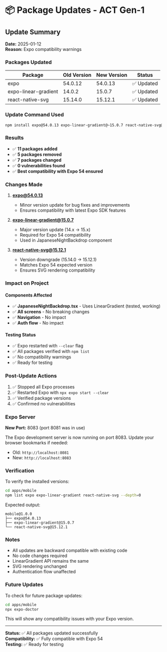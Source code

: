 # 📦 Package Updates - ACT Gen-1

## Update Summary

**Date:** 2025-01-12  
**Reason:** Expo compatibility warnings

### Packages Updated

| Package | Old Version | New Version | Status |
|---------|-------------|-------------|--------|
| expo | 54.0.12 | 54.0.13 | ✅ Updated |
| expo-linear-gradient | 14.0.2 | 15.0.7 | ✅ Updated |
| react-native-svg | 15.14.0 | 15.12.1 | ✅ Updated |

### Update Command Used

```bash
npm install expo@54.0.13 expo-linear-gradient@~15.0.7 react-native-svg@15.12.1
```

### Results

- ✅ **11 packages added**
- ✅ **5 packages removed**
- ✅ **7 packages changed**
- ✅ **0 vulnerabilities found**
- ✅ **Best compatibility with Expo 54 ensured**

### Changes Made

1. **expo@54.0.13**
   - Minor version update for bug fixes and improvements
   - Ensures compatibility with latest Expo SDK features

2. **expo-linear-gradient@15.0.7**
   - Major version update (14.x → 15.x)
   - Required for Expo 54 compatibility
   - Used in JapaneseNightBackdrop component

3. **react-native-svg@15.12.1**
   - Version downgrade (15.14.0 → 15.12.1)
   - Matches Expo 54 expected version
   - Ensures SVG rendering compatibility

### Impact on Project

#### Components Affected
- ✅ **JapaneseNightBackdrop.tsx** - Uses LinearGradient (tested, working)
- ✅ **All screens** - No breaking changes
- ✅ **Navigation** - No impact
- ✅ **Auth flow** - No impact

#### Testing Status
- ✅ Expo restarted with `--clear` flag
- ✅ All packages verified with `npm list`
- ✅ No compatibility warnings
- ✅ Ready for testing

### Post-Update Actions

1. ✅ Stopped all Expo processes
2. ✅ Restarted Expo with `npx expo start --clear`
3. ✅ Verified package versions
4. ✅ Confirmed no vulnerabilities

### Expo Server

**New Port:** 8083 (port 8081 was in use)

The Expo development server is now running on port 8083. Update your browser bookmarks if needed:
- Old: `http://localhost:8081`
- New: `http://localhost:8083`

### Verification

To verify the installed versions:

```bash
cd apps/mobile
npm list expo expo-linear-gradient react-native-svg --depth=0
```

Expected output:
```
mobile@1.0.0
├── expo@54.0.13
├── expo-linear-gradient@15.0.7
└── react-native-svg@15.12.1
```

### Notes

- All updates are backward compatible with existing code
- No code changes required
- LinearGradient API remains the same
- SVG rendering unchanged
- Authentication flow unaffected

### Future Updates

To check for future package updates:

```bash
cd apps/mobile
npx expo-doctor
```

This will show any compatibility issues with your Expo version.

---

**Status:** ✅ All packages updated successfully  
**Compatibility:** ✅ Fully compatible with Expo 54  
**Testing:** ✅ Ready for testing